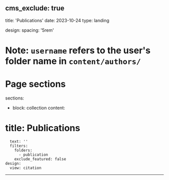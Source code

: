 cms_exclude: true
---
title: 'Publications'
date: 2023-10-24
type: landing

design:
  spacing: '5rem'

# Note: `username` refers to the user's folder name in `content/authors/`

# Page sections
sections:
  - block: collection
    content:
 #     title: Publications
      text: ''
      filters:
        folders:
          - publication
        exclude_featured: false
    design:
      view: citation
---

